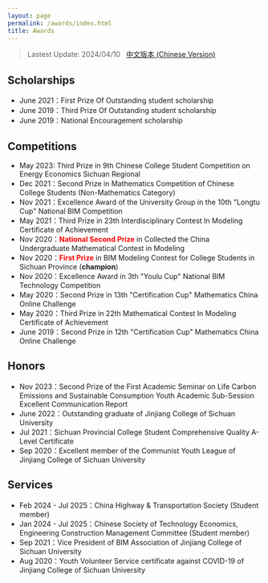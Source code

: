 ```yaml
---
layout: page
permalink: /awards/index.html
title: Awards
---
```


> Lastest Update: 2024/04/10 &nbsp; [中文版本 (Chinese Version)](https://longyistar.github.io/file/awards-zh/)

## Scholarships

- June 2021：First Prize Of Outstanding student scholarship
- June 2019：Third Prize Of Outstanding student scholarship
- June 2019：National Encouragement scholarship

## Competitions

- May 2023: Third Prize in 9th Chinese College Student Competition on Energy Economics Sichuan Regional
- Dec 2021：Second Prize in Mathematics Competition of Chinese College Students (Non-Mathematics Category)
- Nov 2021：Excellence Award of the University Group in the 10th "Longtu Cup" National BIM Competition
- May 2021：Third Prize in 23th Interdisciplinary Contest In Modeling Certificate of Achievement
- Nov 2020：**<font color='red'>National Second Prize</font>** in Collected the China Undergraduate Mathematical Contest in Modeling
- Nov 2020：**<font color='red'>First Prize</font>** in BIM Modeling Contest for College Students in Sichuan Province (**champion**)
- Nov 2020：Excellence Award in 3th "Youlu Cup" National BIM Technology Competition
- May 2020：Second Prize in 13th "Certification Cup" Mathematics China Online Challenge
- May 2020：Third Prize in 22th Mathematical Contest In Modeling Certificate of Achievement
- June 2019：Second Prize in 12th "Certification Cup" Mathematics China Online Challenge <br>

## Honors

- Nov 2023：Second Prize of the First Academic Seminar on Life Carbon Emissions and Sustainable Consumption Youth Academic Sub-Session Excellent Communication Report
- June 2022：Outstanding graduate of Jinjiang College of Sichuan University
- Jul 2021：Sichuan Provincial College Student Comprehensive Quality A-Level Certificate
- Sep 2020：Excellent member of the Communist Youth League of Jinjiang College of Sichuan University

## Services

- Feb 2024 - Jul 2025：China Highway & Transportation Society (Student member)
- Jan 2024 - Jul 2025：Chinese Society of Technology Economics, Engineering Construction Management Committee (Student member)
- Sep 2021：Vice President of BIM Association of Jinjiang College of Sichuan University
- Aug 2020：Youth Volunteer Service certificate against COVID-19 of Jinjiang College of Sichuan University<br>
